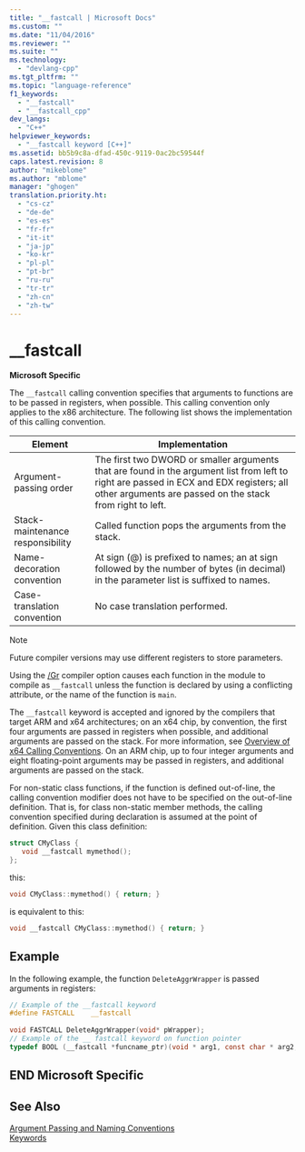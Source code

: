 ```yaml
---
title: "__fastcall | Microsoft Docs"
ms.custom: ""
ms.date: "11/04/2016"
ms.reviewer: ""
ms.suite: ""
ms.technology: 
  - "devlang-cpp"
ms.tgt_pltfrm: ""
ms.topic: "language-reference"
f1_keywords: 
  - "__fastcall"
  - "__fastcall_cpp"
dev_langs: 
  - "C++"
helpviewer_keywords: 
  - "__fastcall keyword [C++]"
ms.assetid: bb5b9c8a-dfad-450c-9119-0ac2bc59544f
caps.latest.revision: 8
author: "mikeblome"
ms.author: "mblome"
manager: "ghogen"
translation.priority.ht: 
  - "cs-cz"
  - "de-de"
  - "es-es"
  - "fr-fr"
  - "it-it"
  - "ja-jp"
  - "ko-kr"
  - "pl-pl"
  - "pt-br"
  - "ru-ru"
  - "tr-tr"
  - "zh-cn"
  - "zh-tw"
---
```

# __fastcall
**Microsoft Specific**  
  
 The `__fastcall` calling convention specifies that arguments to functions are to be passed in registers, when possible. This calling convention only applies to the x86 architecture. The following list shows the implementation of this calling convention.  
  
|Element|Implementation|  
|-------------|--------------------|  
|Argument-passing order|The first two DWORD or smaller arguments that are found in the argument list from left to right are passed in ECX and EDX registers; all other arguments are passed on the stack from right to left.|  
|Stack-maintenance responsibility|Called function pops the arguments from the stack.|  
|Name-decoration convention|At sign (@) is prefixed to names; an at sign followed by the number of bytes (in decimal) in the parameter list is suffixed to names.|  
|Case-translation convention|No case translation performed.|  
  
> [!NOTE]
>  Future compiler versions may use different registers to store parameters.  
  
 Using the [/Gr](../build/reference/gd-gr-gv-gz-calling-convention.md) compiler option causes each function in the module to compile as `__fastcall` unless the function is declared by using a conflicting attribute, or the name of the function is `main`.  
  
 The `__fastcall` keyword is accepted and ignored by the compilers that target ARM and x64 architectures; on an x64 chip, by convention, the first four arguments are passed in registers when possible, and additional arguments are passed on the stack. For more information, see [Overview of x64 Calling Conventions](../build/overview-of-x64-calling-conventions.md). On an ARM chip, up to four integer arguments and eight floating-point arguments may be passed in registers, and additional arguments are passed on the stack.  
  
 For non-static class functions, if the function is defined out-of-line, the calling convention modifier does not have to be specified on the out-of-line definition. That is, for class non-static member methods, the calling convention specified during declaration is assumed at the point of definition. Given this class definition:  
  
```cpp  
struct CMyClass {  
   void __fastcall mymethod();  
};  
```  
  
 this:  
  
```cpp  
void CMyClass::mymethod() { return; }  
```  
  
 is equivalent to this:  
  
```cpp  
void __fastcall CMyClass::mymethod() { return; }  
```  
  
## Example  
 In the following example, the function `DeleteAggrWrapper` is passed arguments in registers:  
  
```c  
// Example of the __fastcall keyword  
#define FASTCALL    __fastcall  
  
void FASTCALL DeleteAggrWrapper(void* pWrapper);  
// Example of the __ fastcall keyword on function pointer  
typedef BOOL (__fastcall *funcname_ptr)(void * arg1, const char * arg2, DWORD flags, ...);  
```  
  
## END Microsoft Specific  
  
## See Also  
 [Argument Passing and Naming Conventions](../cpp/argument-passing-and-naming-conventions.md)   
 [Keywords](../cpp/keywords-cpp.md)